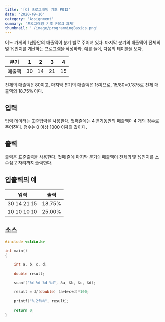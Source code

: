 ```yaml
---
title: '[C] 프로그래밍 기초 P013'
date: '2020-09-16'
category: 'Assignment'
summary: '프로그래밍 기초 P013 과제'
thumbnail: './image/programmingBasics.png'
---
```

어느 가게의 1년동안의 매출액이 분기 별로 주어져 있다. 마지막 분기의 매출액이 전체의 몇 %인지를 계산하는 프로그램을 작성하라. 예를 들어, 다음의 테이블을 보자.

|분기|1|2|3|4|
|:---:|:---:|:---:|:---:|:---:|
|매출액|30|14|21|15|

전체의 매출액은 80이고, 마지막 분기의 매출액은 15이므로, 15/80=0.1875로 전체 매출액의 18.75% 이다.


## 입력
입력 데이터는 표준입력을 사용한다. 첫째줄에는 4 분기동안의 매출액이 4 개의 정수로 주어진다. 정수는 0 이상 1000 이하의 값이다.

## 출력
출력은 표준출력을 사용한다. 첫째 줄에 마지막 분기의 매출액이 전체의 몇 %인지를 소수점 2 자리까지 출력한다.



## 입출력의 예

|입력|출력|
|---|---|
|30 14 21 15|18.75%|
|10 10 10 10|25.00%|

## 소스

```c
#include <stdio.h>

int main()
{
	
	int a, b, c, d;
	
	double result;
	
	scanf("%d %d %d %d", &a, &b, &c, &d);
	
	result = d/(double) (a+b+c+d)*100;
	
	printf("%.2f%%", result);
	
	return 0;
}
```